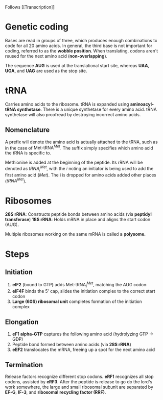 Follows [[Transcription]]
# Genetic coding
Bases are read in groups of three, which produces enough combinations to code for all 20 amino acids. In general, the third base is not important for coding, referred to as the **wobble position**. When translating, codons aren't reused for the next amino acid (**non-overlapping**).

The sequence **AUG** is used at the translational start site, whereas **UAA**, **UGA**, and **UAG** are used as the stop site.
# tRNA
Carries amino acids to the ribosome. tRNA is expanded using **aminoacyl-tRNA synthetase**. There is a unique synthetase for every amino acid. tRNA synthetase will also proofread by destroying incorrect amino acids.
## Nomenclature
A prefix will denote the amino acid is actually attached to the tRNA, such as in the case of $\text{Met-tRNA}^{Met}$. The suffix simply specifies which amino acid the tRNA is specific to.

Methionine is added at the beginning of the peptide. Its rRNA will be denoted as $tRNA_i^{Met}$, with the *i* noting an initiator is being used to add the first amino acid (*Met*). The i is dropped for amino acids added other places ($tRNA^{Met}$).
# Ribosomes
**28S rRNA**: Constructs peptide bonds between amino acids (via **peptidyl transferase**)
**18S rRNA**: Holds mRNA in place and aligns the start codon (AUG).

Multiple ribosomes working on the same mRNA is called a **polysome**.
# Steps
## Initiation
1. **eIF2** (bound to GTP) adds $\text{Met-tRNA}_i^{Met}$, matching the AUG codon
2. **eIF4F** binds the 5' cap, slides the initiation complex to the correct start codon
3. **Large (60S) ribosomal unit** completes formation of the initiation complex
## Elongation
1. **eF1 alpha-GTP** captures the following amino acid (hydrolyzing GTP → GDP)
2. Peptide bond formed between amino acids (via **28S rRNA**)
3. **eEF2** translocates the mRNA, freeing up a spot for the next amino acid
## Termination
Release factors recognize different stop codons. **eRF1** recognizes all stop codons, assisted by **eRF3**. After the peptide is release to go do the lord's work somewhere, the large and small ribosomal subunit are separated by **EF-G**, **IF-3**, and **ribosomal recycling factor (RRF)**.